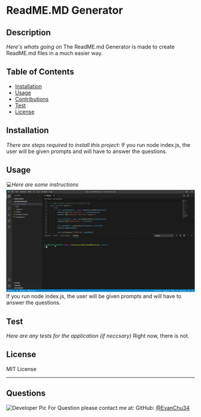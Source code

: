 # ReadME.MD Generator

  ## Description

  *Here's whats going on*
  The ReadME.md Generator is made to create ReadME.md files in a much easier way. 
  ## Table of Contents
  * [Installation](*installation)
  * [Usage](#usage)
  * [Contributions](#contributions)
  * [Test](#test)
  * [License](*license)
  
  ## Installation
  *There are steps required to install this project:*
  If you run node index.js, the user will be given prompts and will have to answer the questions.
    
  ## Usage
  💻*Here are some instructions*
  ![Demo of ReadDME.md generator](EvanChuReadMe-Generator-Example.gif)
  If you run node index.js, the user will be given prompts and will have to answer the questions.

  ## Test
  *Here are any tests for the application (if neccsary)*
  Right now, there is not.
  
  ## License
  MIT License
  
  ---
  ## Questions
  ![Developer Pic](https://avatars0.githubusercontent.com/u/73203839?v=4)
  For Question please contact me at:
  GitHub: [@EvanChu34](https://api.github.com/users/EvanChu34)
  
